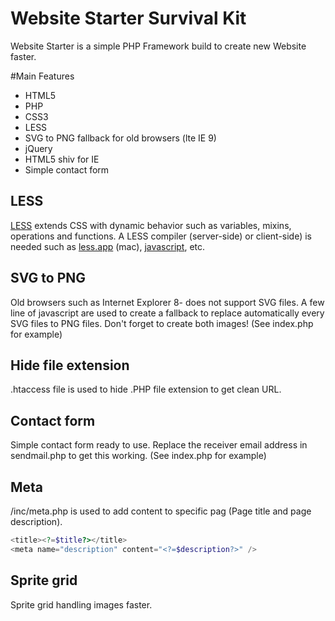 Website Starter Survival Kit
===============

Website Starter is a simple PHP Framework build to create new Website faster.

#Main Features

- HTML5
- PHP
- CSS3
- LESS
- SVG to PNG fallback for old browsers (lte IE 9)
- jQuery
- HTML5 shiv for IE
- Simple contact form

## LESS
[LESS](http://lesscss.org/) extends CSS with dynamic behavior such as variables, mixins, operations and functions. A LESS compiler (server-side) or client-side) is needed such as [less.app](http://incident57.com/less/) (mac), [javascript](http://lesscss.org/), etc.

## SVG to PNG
Old browsers such as Internet Explorer 8- does not support SVG files. A few line of javascript are used to create a fallback to replace automatically every SVG files to PNG files. Don't forget to create both images! (See index.php for example)

## Hide file extension
.htaccess file is used to hide .PHP file extension to get clean URL.

## Contact form
Simple contact form ready to use. Replace the receiver email address in sendmail.php to get this working. (See index.php for example)

## Meta
/inc/meta.php is used to add content to specific pag (Page title and page description).
```php
<title><?=$title?></title>
<meta name="description" content="<?=$description?>" />
```

## Sprite grid
Sprite grid handling images faster.

